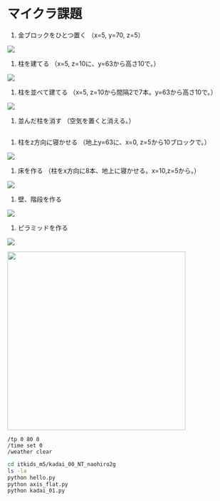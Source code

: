 # マイクラ課題

1. 金ブロックをひとつ置く
（x=5, y=70, z=5）

![](images/kadai1.png)
1. 柱を建てる
（x=5, z=10に、y=63から高さ10で。）

![](images/kadai2.png)
1. 柱を並べて建てる
（x=5, z=10から間隔2で7本。y=63から高さ10で。）

![](images/kadai3.png)
1. 並んだ柱を消す
（空気を置くと消える。）

![<img src="./images/kadai4-1.png" width="80%">](images/kadai4-1.png)![<img src="./images/kadai4-2.png" width="80%">](images/kadai4-2.png)
1. 柱をz方向に寝かせる
（地上y=63に、x=0, z=5から10ブロックで。）

![](images/kadai5.png)
1. 床を作る
（柱をx方向に8本、地上に寝かせる。x=10,z=5から。）

![](images/kadai6.png)
1. 壁、階段を作る

![](images/kadai7.png)
1. ピラミッドを作る

![](images/kadai8.png)

[<img src="./images/kadai.png" width="400">](./images/kadai.png)

```minecraft
/tp 0 80 0
/time set 0
/weather clear
```

```bash
cd itkids_m5/kadai_00_NT_naohiro2g
ls -la
python hello.py
python axis_flat.py
python kadai_01.py
```
